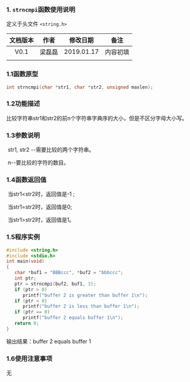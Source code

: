 ### 1. `strncmpi`函数使用说明

定义于头文件 `<string.h>`



| 文档版本 |  作者  |  修改日期  |   备注   |
| :------: | :----: | :--------: | :------: |
|   V0.1   | 梁磊磊 | 2019.01.17 | 内容初填 |
|          |        |            |          |







### 1.1函数原型

```c
int strncmpi(char *str1, char *str2, unsigned maxlen);
```



### 1.2功能描述

​     比较字符串str1和str2的前n个字符串字典序的大小，但是不区分字母大小写。 

### 1.3参数说明

​	str1, str2 --需要比较的两个字符串。

​	n--要比较的字符的数目。

### 1.4函数返回值

​	当str1<str2时，返回值是-1 ;

​	当str1=str2时，返回值是0; 

​	当str1>str2时，返回值是1。  

### 1.5程序实例



```c
#include <string.h>  
#include <stdio.h>  
int main(void) 
{  
   char *buf1 = "BBBccc", *buf2 = "bbbccc";  
   int ptr;  
   ptr = strncmpi(buf2, buf1, 3);  
   if (ptr > 0)  
      printf("buffer 2 is greater than buffer 1\n"); 
   if (ptr < 0)  
      printf("buffer 2 is less than buffer 1\n");  
   if (ptr == 0)  
      printf("buffer 2 equals buffer 1\n");  
   return 0;  
}  
```



输出结果：buffer 2 equals buffer 1

### 1.6使用注意事项

无
